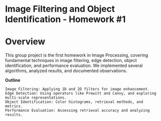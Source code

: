 # Image Filtering and Object Identification - Homework #1

# Overview

This group project is the first homework in Image Processing, covering fundamental techniques in image filtering, edge detection, object identification, and performance evaluation. We implemented several algorithms, analyzed results, and documented observations.


**Outline**

    Image Filtering: Applying 1D and 2D filters for image enhancement.
    Edge Detection: Using operators like Prewitt and Canny, and exploring multi-scale representations.
    Object Identification: Color histograms, retrieval methods, and metrics.
    Performance Evaluation: Assessing retrieval accuracy and analyzing results.

    
